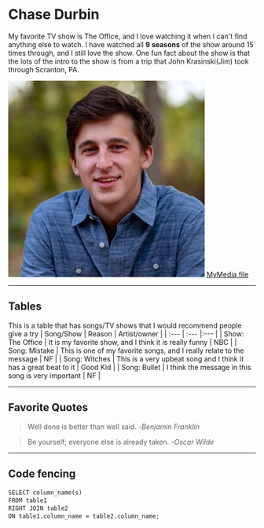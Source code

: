 # Chase Durbin

My favorite TV show is The Office, and I love watching it when I can't find anything else to watch.
I have watched all **9 seasons** of the show around 15 times through, and I still love the show.
One fun fact about the show is that the lots of the intro to the show is from a trip that John Krasinski(Jim) took through Scranton, PA.

![Image of me](me.jpeg)
[MyMedia file](MyMedia.md)

---

## Tables

This is a table that has songs/TV shows that I would recommend people give a try
| Song/Show | Reason | Artist/owner |
| :--- | :--- |:--- |
| Show: The Office | It is my favorite show, and I think it is really funny | NBC |
| Song: Mistake | This is one of my favorite songs, and I really relate to the message | NF |
| Song: Witches | This is a very upbeat song and I think it has a great beat to it | Good Kid |
| Song: Bullet | I think the message in this song is very important | NF |

---

## Favorite Quotes

> Well done is better than well said. -_Benjamin Franklin_

> Be yourself; everyone else is already taken. -_Oscar Wilde_

---

## Code fencing

```
SELECT column_name(s)
FROM table1
RIGHT JOIN table2
ON table1.column_name = table2.column_name;
```
